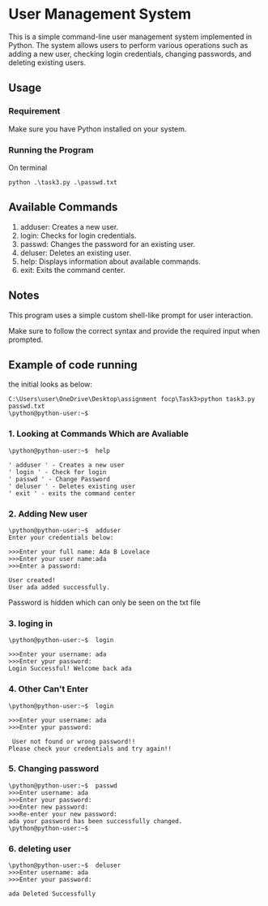 # __User Management System__

This is a simple command-line user management system implemented in Python. The system allows users 
to perform various operations such as adding a new user, checking login credentials, changing passwords, 
and deleting existing users.

## __Usage__

### Requirement 
Make sure you have Python installed on your system.

### Running the Program 
On terminal 
```
python .\task3.py .\passwd.txt  
```

## Available Commands

1. adduser: Creates a new user.
2. login:   Checks for login credentials.
3. passwd:  Changes the password for an existing user.
4. deluser: Deletes an existing user.
5. help:    Displays information about available commands.
6. exit:    Exits the command center.

## Notes

This program uses a simple custom shell-like prompt for user interaction.

Make sure to follow the correct syntax and provide the required input when prompted.

## Example of code running 

the initial looks as below:
```
C:\Users\user\OneDrive\Desktop\assignment focp\Task3>python task3.py passwd.txt
\python@python-user:~$
```

### 1. Looking at Commands Which are Avaliable
```
\python@python-user:~$  help

' adduser ' - Creates a new user
' login ' - Check for login
' passwd ' - Change Password
' deluser ' - Deletes existing user
' exit ' - exits the command center
```

### 2. Adding New user
```
\python@python-user:~$  adduser
Enter your credentials below:

>>>Enter your full name: Ada B Lovelace
>>>Enter your user name:ada
>>>Enter a password:

User created!
User ada added successfully.
```
Password is hidden which can only be seen on the txt file

### 3. loging in 
```
\python@python-user:~$  login

>>>Enter your username: ada
>>>Enter ypur password:
Login Successful! Welcome back ada
```
### 4. Other Can't Enter
```
\python@python-user:~$  login

>>>Enter your username: ada
>>>Enter ypur password:

 User not found or wrong password!!
Please check your credentials and try again!!
```

### 5. Changing password
```
\python@python-user:~$  passwd
>>>Enter username: ada
>>>Enter your password:
>>>Enter new password:
>>>Re-enter your new password:
ada your password has been successfully changed.
\python@python-user:~$
```

### 6. deleting user
```
\python@python-user:~$  deluser
>>>Enter username: ada
>>>Enter your password:

ada Deleted Successfully

```



